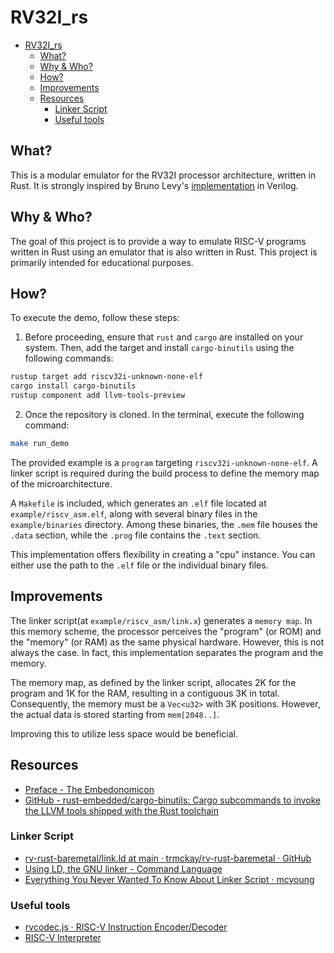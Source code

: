# RV32I_rs

- [RV32I\_rs](#rv32i_rs)
  - [What?](#what)
  - [Why \& Who?](#why--who)
  - [How?](#how)
  - [Improvements](#improvements)
  - [Resources](#resources)
    - [Linker Script](#linker-script)
    - [Useful tools](#useful-tools)

## What?

This is a modular emulator for the RV32I processor architecture, written in Rust. It is strongly inspired by Bruno Levy's [implementation](https://github.com/BrunoLevy/learn-fpga) in Verilog.


## Why & Who?

The goal of this project is to provide a way to emulate RISC-V programs written in Rust using an emulator that is also written in Rust. This project is primarily intended for educational purposes.

## How?

To execute the demo, follow these steps:

1. Before proceeding, ensure that `rust` and `cargo` are installed on your system. Then, add the target and install `cargo-binutils` using the following commands:
```sh
rustup target add riscv32i-unknown-none-elf
cargo install cargo-binutils
rustup component add llvm-tools-preview
```

2. Once the repository is cloned. In the terminal, execute the following command:

```sh
make run_demo
```

The provided example is a `program` targeting `riscv32i-unknown-none-elf`. A linker script is required during the build process to define the memory map of the microarchitecture.

A `Makefile` is included, which generates an `.elf` file located at `example/riscv_asm.elf`, along with several binary files in the `example/binaries` directory. Among these binaries, the `.mem` file houses the `.data` section, while the `.prog` file contains the `.text` section.

This implementation offers flexibility in creating a "cpu" instance. You can either use the path to the `.elf` file or the individual binary files.

## Improvements

The linker script(at `example/riscv_asm/link.x`) generates a `memory map`. In this memory scheme, the processor perceives the "program" (or ROM) and the "memory" (or RAM) as the same physical hardware. However, this is not always the case. In fact, this implementation separates the program and the memory.

The memory map, as defined by the linker script, allocates 2K for the program and 1K for the RAM, resulting in a contiguous 3K in total. Consequently, the memory must be a `Vec<u32>` with 3K positions. However, the actual data is stored starting from `mem[2048..]`.

Improving this to utilize less space would be beneficial.

## Resources

- [Preface - The Embedonomicon](https://docs.rust-embedded.org/embedonomicon/preface.html)
- [GitHub - rust-embedded/cargo-binutils: Cargo subcommands to invoke the LLVM tools shipped with the Rust toolchain](https://github.com/rust-embedded/cargo-binutils)

### Linker Script
- [rv-rust-baremetal/link.ld at main · trmckay/rv-rust-baremetal · GitHub](https://github.com/trmckay/rv-rust-baremetal/blob/main/link.ld)
- [Using LD, the GNU linker - Command Language](https://ftp.gnu.org/old-gnu/Manuals/ld-2.9.1/html_chapter/ld_3.html)
- [Everything You Never Wanted To Know About Linker Script · mcyoung](https://mcyoung.xyz/2021/06/01/linker-script/)


### Useful tools
- [rvcodec.js · RISC-V Instruction Encoder/Decoder](https://luplab.gitlab.io/rvcodecjs/)
- [RISC-V Interpreter](https://www.cs.cornell.edu/courses/cs3410/2019sp/riscv/interpreter/)
